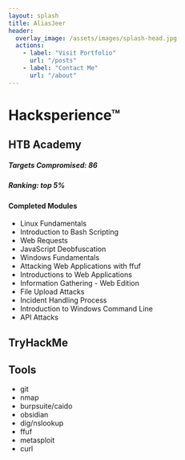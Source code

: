 ```yaml
---
layout: splash
title: AliasJeer
header:
  overlay_image: /assets/images/splash-head.jpg
  actions:
    - label: "Visit Portfolio"
      url: "/posts"
    - label: "Contact Me"
      url: "/about"
---
```

# Hacksperience™

## HTB Academy

##### Targets Compromised: 86
##### Ranking: top 5%

#### Completed Modules
- Linux Fundamentals
- Introduction to Bash Scripting
- Web Requests
- JavaScript Deobfuscation
- Windows Fundamentals
- Attacking Web Applications with ffuf
- Introductions to Web Applications
- Information Gathering - Web Edition
- File Upload Attacks
- Incident Handling Process
- Introduction to Windows Command Line
- API Attacks

## TryHackMe


## Tools
- git
- nmap
- burpsuite/caido
- obsidian
- dig/nslookup
- ffuf
- metasploit
- curl